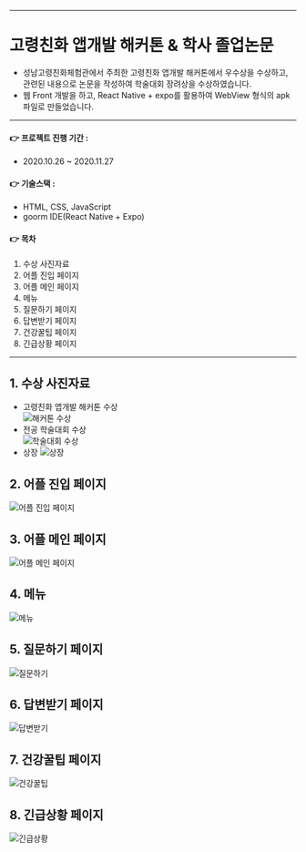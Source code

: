 ___
# 고령친화 앱개발 해커톤 & 학사 졸업논문
- 성남고령친화체험관에서 주최한 고령친화 앱개발 해커톤에서 우수상을 수상하고, 관련된 내용으로 논문을 작성하여 학술대회 장려상을 수상하였습니다.
- 웹 Front 개발을 하고, React Native + expo를 활용하여 WebView 형식의 apk 파일로 만들었습니다.
___
#### 👉 프로젝트 진행 기간 :
- 2020.10.26 ~ 2020.11.27
#### 👉 기술스택 :
- HTML, CSS, JavaScript
- goorm IDE(React Native + Expo)
#### 👉 목차
1. 수상 사진자료
2. 어플 진입 페이지
3. 어플 메인 페이지
4. 메뉴
5. 질문하기 페이지
6. 답변받기 페이지
7. 건강꿀팁 페이지
8. 긴급상황 페이지
___
## 1. 수상 사진자료
- 고령친화 앱개발 해커톤 수상  
![해커톤 수상](https://user-images.githubusercontent.com/60170616/122915914-42d96d00-d397-11eb-8c61-d30e7ee76aa9.png)
- 전공 학술대회 수상  
![학술대회 수상](https://user-images.githubusercontent.com/60170616/122915907-41a84000-d397-11eb-9408-3366be1a691e.png)
- 상장
![상장](https://user-images.githubusercontent.com/60170616/122912810-b1b4c700-d393-11eb-811c-1a58487b560e.png)
## 2. 어플 진입 페이지
![어플 진입 페이지](https://user-images.githubusercontent.com/60170616/122912815-b37e8a80-d393-11eb-8da1-913b28df0cb6.png)
## 3. 어플 메인 페이지
![어플 메인 페이지](https://user-images.githubusercontent.com/60170616/122912817-b37e8a80-d393-11eb-9824-b3fb14edf77a.png)
## 4. 메뉴
![메뉴](https://user-images.githubusercontent.com/60170616/122912819-b4172100-d393-11eb-9919-c238548f39d3.png)
## 5. 질문하기 페이지
![질문하기](https://user-images.githubusercontent.com/60170616/122912822-b4afb780-d393-11eb-9fa9-959ba8b14994.png)
## 6. 답변받기 페이지
![답변받기](https://user-images.githubusercontent.com/60170616/122912824-b4afb780-d393-11eb-8bc9-99ff5ecb2b65.png)
## 7. 건강꿀팁 페이지
![건강꿀팁](https://user-images.githubusercontent.com/60170616/122912829-b5484e00-d393-11eb-8af3-d70199c349f5.png)
## 8. 긴급상황 페이지
![긴급상황](https://user-images.githubusercontent.com/60170616/122912832-b5484e00-d393-11eb-8c2b-095ad59c58ca.png)
